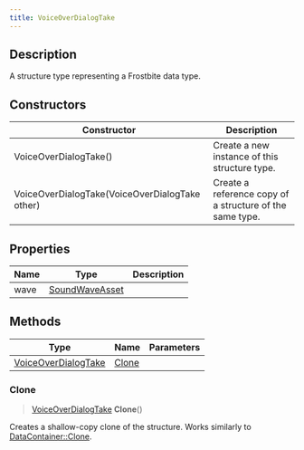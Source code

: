 ```yaml
---
title: VoiceOverDialogTake
---
```

## Description

A structure type representing a Frostbite data type.

## Constructors

| Constructor                                    | Description                                              |
| ---------------------------------------------- | -------------------------------------------------------- |
| VoiceOverDialogTake()                          | Create a new instance of this structure type.            |
| VoiceOverDialogTake(VoiceOverDialogTake other) | Create a reference copy of a structure of the same type. |

## Properties

| Name | Type                             | Description |
| ---- | -------------------------------- | ----------- |
| wave | [SoundWaveAsset](SoundWaveAsset) |             |

## Methods

| Type                                       | Name            | Parameters |
| ------------------------------------------ | --------------- | ---------- |
| [VoiceOverDialogTake](VoiceOverDialogTake) | [Clone](#clone) |            |

### Clone

> [VoiceOverDialogTake](VoiceOverDialogTake) **Clone**()

Creates a shallow-copy clone of the structure. Works similarly to [DataContainer::Clone](/vext/ref/shared/class/datacontainer#clone).

